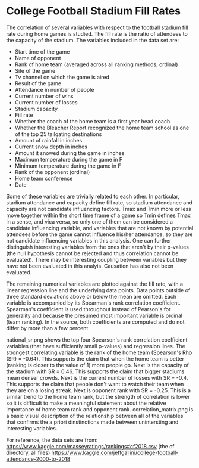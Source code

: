 # College Football Stadium Fill Rates

The correlation of several variables with respect to the football stadium fill rate during home games is studied. The fill rate is the ratio of attendees to the capacity of the stadium. The variables included in the data set are:

- Start time of the game
- Name of opponent
- Rank of home team (averaged across all ranking methods, ordinal)
- Site of the game
- Tv channel on which the game is aired
- Result of the game
- Attendance in number of people
- Current number of wins
- Current number of losses
- Stadium capacity
- Fill rate
- Whether the coach of the home team is a first year head coach
- Whether the Bleacher Report recognized the home team school as one of the top 25 tailgating destinations
- Amount of rainfall in inches
- Current snow depth in inches
- Amount it snowed during the game in inches
- Maximum temperature during the game in F
- Minimum temperature during the game in F
- Rank of the opponent (ordinal)
- Home team conference
- Date 

Some of these variables are trivially related to each other. In particular, stadium attendance and capacity define fill rate, so stadium attendance and capacity are not candidate influencing factors. Tmax and Tmin more or less move together within the short time frame of a game so Tmin defines Tmax in a sense, and vica versa, so only one of them can be considered a candidate influencing variable, and variables that are not known by potential attendees before the game cannot influence his/her attendance, so they are not candidate influencing variables in this analysis. One can further distinguish interesting variables from the ones that aren't by their p-values (the null hypothesis cannot be rejected and thus correlation cannot be evaluated). There may be interesting coupling between variables but they have not been evaluated in this analyis. Causation has also not been evaluated.

The remaining numerical variables are plotted against the fill rate, with a linear regression line and the underlying data points. Data points outside of three standard deviations above or below the mean are omitted. Each variable is accompanied by its Spearman's rank correlation coefficient. Spearman's coefficient is used throughout instead of Pearson's for generality and because the presumed most important variable is ordinal (team ranking). In the source, both coefficients are computed and do not differ by more than a few percent.

national_sr.png shows the top four Spearson's rank correlation coefficient variables (that have sufficiently small p-values) and regression lines. The strongest correlating variable is the rank of the home team (Spearson's Rho (SR) = -0.64). This supports the claim that when the home team is better (ranking is closer to the value of 1) more people go. Next is the capacity of the stadium with SR = 0.46. This supports the claim that bigger stadiums mean denser crowds. Next is the current number of losses with SR = -0.4. This supports the claim that people don't want to watch their team when they are on a losing streak. Next is opponent rank with SR = -0.25. This is a similar trend to the home team rank, but the strength of correlation is lower so it is difficult to make a meaningful statement about the relative importance of home team rank and opponent rank. correlation_matrix.png is a basic visual description of the relationship between all of the variables that confirms the a priori dinstinctions made between unintersting and interesting variables.

For reference, the data sets are from:
https://www.kaggle.com/masseyratings/rankings#cf2018.csv (the cf directory, all files)
https://www.kaggle.com/jeffgallini/college-football-attendance-2000-to-2018

